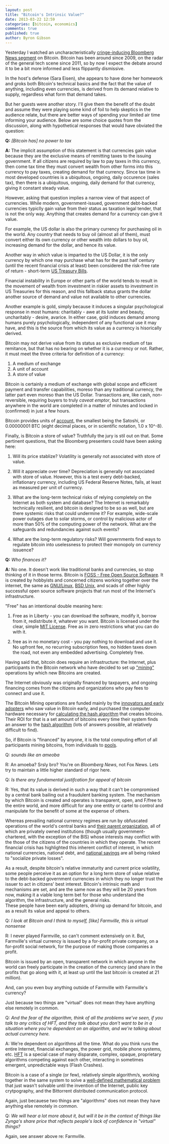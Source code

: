 ```yaml
---
layout: post
title: "Bitcoin's Intrinsic Value?"
date: 2013-03-22 12:59
categories: [bitcoin, economics]
comments: true
published: true
author: Byron Gibson
---
```


Yesterday I watched an uncharacteristically [cringe-inducing Bloomberg News 
segment][1] on Bitcoin.  Bitcoin has been around since 2009, on the radar of the general
tech scene since 2011, so by now I expect the debate around it to be a bit more informed
and less flippantly dismissive.

In the host's defense (Sara Eisen), she appears to have done her homework and groks both 
Bitcoin's technical basics and the fact that the value of anything, including even 
currencies, is derived from its demand relative to supply, regardless what form that 
demand takes.

But her guests were another story.  I'll give them the benefit of the doubt and assume
they were playing some kind of foil to help skeptics in the audience relate, but there 
are better ways of spending your limited air time informing your audience.  Below are 
some choice quotes from the discussion, along with hypothetical responses that would 
have obviated the question:

<!-- more -->

**Q:**  *[Bitcoin has] no power to tax*

**A:**  The implicit assumption of this statement is that currencies gain value because 
they are the exclusive means of remitting taxes to the issuing government.  If 
all citizens are required by law to pay taxes in this currency, then come tax 
time they must convert wealth from other forms into this currency to pay taxes,
creating demand for that currency.  Since tax time in most developed countries is
a ubiquitous, ongoing, daily occurence (sales tax), then there is a ubiquitous, 
ongoing, daily demand for that currency, giving it constant steady value.

However, asking that question implies a narrow view of that aspect of currencies.
While modern, government-issued, government debt-backed currencies typiclly gain 
value from their status as taxation legal tender, that is not the only way.
Anything that creates demand for a currency can give it value.  

For example, the US dollar is also the primary currency for purchasing oil in the 
world.  Any country that needs to buy oil (almost all of them), must convert either 
its own currency or other wealth into dollars to buy oil, increasing demand for the 
dollar, and hence its value.

Another way in which value is imparted to the US Dollar, it is the only currency by 
which one may purchase what has for the past half century (until the recent financial 
crisis at least) been considered the risk-free rate of return - short-term 
[US Treasury Bills][10].  

Financial instability in Europe or other parts of the world tends to result in the 
movement of wealth from investment in riskier assets to investment in US Treasuries 
for this reason, and this fallback status grants the dollar another source of demand 
and value not available to other currencies.

Another example is gold, simply because it induces a singular psychological response
in most humans: charitably - awe at its luster and beauty, uncharitably - desire, 
avarice.  In either case, gold induces demand among humans purely psychologically, 
independent of any functional use it may have, and this is the source from which its 
value as a currency is hisorically derived.

Bitcoin may not derive value from its status as exclusive medium of tax remitance, 
but that has no bearing on whether it is a currency or not.  Rather, it must meet
the three criteria for definition of a currency:

1.  A medium of exchange
2.  A unit of account
3.  A store of value

Bitcoin is certainly a medium of exchange with global scope and efficient payment and 
transfer capabilities, moreso than any traditional currency, the latter part even
moreso than the US Dollar.  Transactions are, like cash, non-reversible, requiring
buyers to truly *caveat emptor*, but transactions anywhere in the world are completed
in a matter of minutes and locked in (confirmed) in just a few hours.

Bitcoin provides units of [account][16], the smallest being the Satoshi, or 
0.00000001 BTC (eight decimal places, or in scientific notation, 1.0 x 10^-8).

Finally, is Bitcoin a store of value?  Truthfully the jury is stil out on that.  Some 
pertinent questions, that the Bloomberg presenters could have been asking here:

1.  Will its price stablize?  Volatility is generally not associated with store of
value.

2.  Will it appreciate over time?  Depreciation is generally not associated with store
of value.  However, this is a test every debt-backed, inflationary currency, 
including US Federal Reserve Notes, fails, at least as measured per unit of currency.

3.  What are the long-term technical risks of relying completely on the Internet as
both system and database?  The Internet is remarkably technically resilient, and
bitcoin is designed to be so as well, but are there systemic risks that could
undermine it?  For example, wide-scale power outages due to solar storms, or
control by malicious actor of more than 50% of the computing power of the network.
What are the safeguards and redundancies against such events?

4.  What are the long-term regulatory risks?  Will governments find ways to regulate
bitcoin into uselessness to protect their monopoly on currency issuence?

**Q:**  *Who finances it?*

**A:**  No one.  It doesn't work like traditional banks and currencies, so stop thinking 
of it in those terms.  Bitcoin is [FOSS - Free Open Source Software][14].  It is 
created by hobbyists and concerned citizens working together over the internet, the 
same as [GNU/Linux][12], [BSD Unix][13], and scads of other highly successful open 
source software projects that run most of the Internet's infrastructure.  

"Free" has an intentional double meaning here:

1.  Free as in Liberty - you can download the software, modify it, borrow from it, 
redistribute it, whatever you want.  Bitcoin is licensed under the clear, 
simple [MIT License][4].  Free as in zero restrictions what you can do with it.

2.  free as in no monetary cost - you pay nothing to download and use it.  No 
upfront fee, no recurring subscription fees, no hidden taxes down the road, not 
even any embedded advertising.  Completely free.

Having said that, bitcoin does require an infrastructure:  the Internet, plus 
participants in the Bitcoin network who have decided to set up ["mining"][6] 
operations by which new Bitcoins are created.  

The Internet obviously was originally financed by taxpayers, and ongoing financing 
comes from the citizens and organizations who pay fees to connect and use it.

The Bitcoin Mining operations are funded mainly by the [innovators and early 
adopters][5] who saw value in Bitcoin early, and purchased the computer hardware
necessary for [calculating the hash algorithm][8] that creates bitcoins.  Their ROI
for that is a set amount of bitcoins every time their system finds an answer to 
the [hash algorithm][7] (lots of answers possible, all relatively difficult 
to find).

So, if Bitcoin is "financed" by anyone, it is the total computing effort of all 
participants mining bitcoins, from individuals to [pools][9].


Q:  *sounds like an ameoba*

R:  An amoeba?  Srsly bro?  You're on  *Bloomberg News*, not Fox News.  Lets try to
maintain a little higher standard of rigor here.

Q:  *Is there any fundamental justifcation for appeal of bitcoin*

R:  Yes, that its value is derived in such a way that it can't be compromised by a central
bank bailing out a fraudulent banking system.  The mechanism by which Bitcoin is 
created and operates is transparent, open, and F/free to the entire world, and more 
difficult for any one entity or cartel to control and manipulate for the benefit of 
some at the expense of others.

Whereas prevailing national currency regimes are run by obfuscated operations of the 
world's central banks and [their parent organization][11], all of which are privately 
owned institutions (though usually government-chartered, with the exception of the BIS) 
whose interests may conflict with the those of the citizens of the countries in which 
they operate.  The recent financial crisis has highlighted this inherent conflict of 
interest, in which national currencies, national debt, and [national savings][15] are 
all being risked to "socialize private losses".

As a result, despite bitcoin's relative immaturity and current price volatility, 
some people perceive it as an option for a long term store of value relative to 
the debt-backed government currencies in which they no longer trust the issuer to
act in citizens' best interest.  Bitcoin's intrinsic math and mechanisms are set, and 
are the same now as they will be 20 years from now, making it a viable long term bet
for those who understand the algorithm, the infrastructure, and the general risks.  
These people have been early adopters, driving up demand for bitcoin, and as a result 
its value and appeal to others.


Q:  *I look at Bitcoin and I think to myself, [like] Farmville, this is virtual nonsense*

R:  I never played Farmville, so can't comment extensively on it.  But, Farmville's virtual 
currency is issued by a for-profit private company, on a for-profit social network, 
for the purpose of making those companies a profit.

Bitcoin is issued by an open, transparent network in which anyone in the world can 
freely participate in the creation of the currency (and share in the profits that go 
along with it, at least up until the last bitcoin is created at 21 million).  

And, can you even buy anything outside of Farmville with Farmville's currency?

Just because two things are "virtual" does not mean they have anything else remotely
in common.


Q:  *And the fear of the algorithm, think of all the problems we've seen, if you talk to any 
critics of HFT, and they talk about you don't want to be in a situation where you're
dependent on an algorithm, and we're talking about actual currency here.*

A:  We're dependent on algorithms all the time.  What do you think runs the entire Internet,
financial exchanges, the power grid, mobile phone systems, etc.  [HFT][18] is a special case 
of many disparate, complex, opaque, proprietary algorithms competing against each 
other, interacting in sometimes emergent, unpredictable ways (Flash Crashes).  

Bitcoin is a case of a single (or few), relatively simple algorithm/s, working together 
in the same system to solve a [well-defined mathematical problem][17] that just wasn't 
solvable until the invention of the Internet, public key crytpography, and the Bittorrent 
distributed communication protocol.

Again, just becauese two things are "algorithms" does not mean they have anything else
remotely in common.

Q:  *We will hear a lot more about it, but will it be in the context of things like Zynga's 
share price that reflects people's lack of confidence in "virtual" things?*

Again, see answer above re: Farmville.


[1]:    http://www.bloomberg.com/video/a-look-at-the-world-s-largest-online-currency-cPMjkXT0QB~SWJbQWWaB2g.html
[2]:    http://www.bloomberg.com/news/2011-12-23/fed-s-once-secret-data-compiled-by-bloomberg-released-to-public.html
[3]:    http://www.bloomberg.com/apps/news?pid=newsarchive&sid=a7CC61ZsieV4
[4]:    http://opensource.org/licenses/MIT
[5]:    https://en.wikipedia.org/wiki/Technology_adoption_lifecycle
[6]:    https://en.wikipedia.org/wiki/Bitcoin#Bitcoin_mining
[7]:    https://en.bitcoin.it/wiki/Mining#The_Computationally-Difficult_Problem
[8]:    http://www.businessinsider.com/how-to-mine-bitcoins-2013-3?op=1
[9]:    https://en.bitcoin.it/wiki/Pooled_mining
[10]:   http://financial-dictionary.thefreedictionary.com/Risk-Free+Rate+of+Return
[11]:   https://en.wikipedia.org/wiki/Bank_for_International_Settlements
[12]:   https://en.wikipedia.org/wiki/Linux
[13]:   https://en.wikipedia.org/wiki/BSD_UNIX
[14]:   https://en.wikipedia.org/wiki/Free_and_Open_Source_Software
[15]:   http://www.bloomberg.com/news/2013-03-22/merkel-vents-anger-at-cyprus-over-bailout-plan-as-deadline-looms.html
[16]:   https://en.bitcoin.it/wiki/Units
[17]:   http://expectedpayoff.com/blog/2013/03/22/bitcoin-and-the-byzantine-generals-problem/
[18]:   https://en.wikipedia.org/wiki/High-frequency_trading
